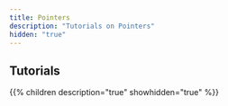 ```yaml
---
title: Pointers
description: "Tutorials on Pointers"
hidden: "true"
---
```

## Tutorials

{{% children description="true" showhidden="true" %}}
